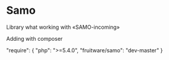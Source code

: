Samo
====

Library what working with «SAMO-incoming»

Adding with composer

"require": {
    "php": ">=5.4.0",
    "fruitware/samo": "dev-master"
}